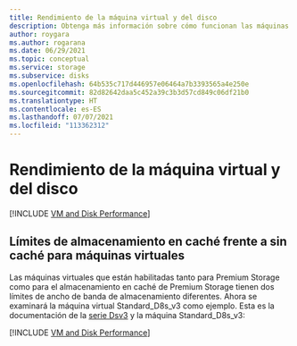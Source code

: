 ```yaml
---
title: Rendimiento de la máquina virtual y del disco
description: Obtenga más información sobre cómo funcionan las máquinas virtuales y sus discos conectados en combinación con el fin de obtener rendimiento.
author: roygara
ms.author: rogarana
ms.date: 06/29/2021
ms.topic: conceptual
ms.service: storage
ms.subservice: disks
ms.openlocfilehash: 64b535c717d446957e06464a7b3393565a4e250e
ms.sourcegitcommit: 82d82642daa5c452a39c3b3d57cd849c06df21b0
ms.translationtype: HT
ms.contentlocale: es-ES
ms.lasthandoff: 07/07/2021
ms.locfileid: "113362312"
---
```

# <a name="virtual-machine-and-disk-performance"></a>Rendimiento de la máquina virtual y del disco
[!INCLUDE [VM and Disk Performance](../../includes/virtual-machine-disk-performance.md)]

## <a name="virtual-machine-uncached-vs-cached-limits"></a>Límites de almacenamiento en caché frente a sin caché para máquinas virtuales
Las máquinas virtuales que están habilitadas tanto para Premium Storage como para el almacenamiento en caché de Premium Storage tienen dos límites de ancho de banda de almacenamiento diferentes. Ahora se examinará la máquina virtual Standard_D8s_v3 como ejemplo. Esta es la documentación de la [serie Dsv3](dv3-dsv3-series.md) y la máquina Standard_D8s_v3:

[!INCLUDE [VM and Disk Performance](../../includes/virtual-machine-disk-performance-2.md)]

